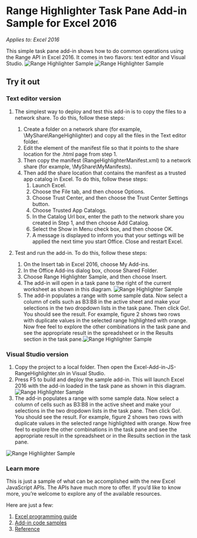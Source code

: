 # Range Highlighter Task Pane Add-in Sample for Excel 2016

_Applies to: Excel 2016_ 

This simple task pane add-in shows how to do common operations using the Range API in Excel 2016. It comes in two flavors: text editor and Visual Studio. 
![Range Highlighter Sample](images/RangeHighlighter_taskpane.png)
![Range Highlighter Sample](images/RangeHighlighter_result.png)


## Try it out
### Text editor version
1.	The simplest way to deploy and test this add-in is to copy the files to a network share. To do this, follow these steps:
	1. Create a folder on a network share (for example, \\MyShare\RangeHighlighter) and copy all the files in the Text editor folder. 
	2. Edit the <SourceLocation> element of the manifest file so that it points to the share location for the .html page from step 1. 
	3. Then copy the manifest (RangeHighlighterManifest.xml) to a network share (for example, \\MyShare\MyManifests).
	4. Then add the share location that contains the manifest as a trusted app catalog in Excel. To do this, follow these steps:
	    1. 	Launch Excel.
	    2. Choose the File tab, and then choose Options.
	    3. Choose Trust Center, and then choose the Trust Center Settings button.
	    4. 	Choose Trusted App Catalogs.
	    5. 	In the Catalog Url box, enter the path to the network share you created in Step 1, and then choose Add Catalog.
	    6. Select the Show in Menu check box, and then choose OK.
	    7. 	A message is displayed to inform you that your settings will be applied the next time you start Office. Close and restart Excel. 
        
2.	Test and run the add-in. To do this, follow these steps:
    1.  On the Insert tab in Excel 2016, choose My Add-ins. 
    2.  In the Office Add-ins dialog box, choose Shared Folder.
    3.  Choose Range Highlighter Sample, and then choose Insert.
    4.  The add-in will open in a task pane to the right of the current worksheet as shown in this diagram. ![Range Highlighter Sample](images/RangeHighlighter_taskpane.png)
    5. The add-in populates a range with some sample data. Now select a column of cells such as B3:B8 in the active sheet and make your selections in the two dropdown lists in the task pane. Then click Go!. You should see the result. For example, figure 2 shows two rows with duplicate values in the selected range highlighted with orange. Now free feel to explore the other combinations in the task pane and see the appropriate result in the spreadsheet or in the Results section in the task pane.![Range Highlighter Sample](images/RangeHighlighter_result.png)

### Visual Studio version
1.  Copy the project to a local folder. Then open the Excel-Add-in-JS-RangeHighlighter.sln in Visual Studio.
2. Press F5 to build and deploy the sample add-in. This will launch Excel 2016 with the add-in loaded in the task pane as shown in this diagram. ![Range Highlighter Sample](images/RangeHighlighter_taskpane.png)
3. The add-in populates a range with some sample data. Now select a column of cells such as B3:B8 in the active sheet and make your selections in the two dropdown lists in the task pane. Then click Go!. You should see the result. For example, figure 2 shows two rows with duplicate values in the selected range highlighted with orange. Now free feel to explore the other combinations in the task pane and see the appropriate result in the spreadsheet or in the Results section in the task pane.

  ![Range Highlighter Sample](images/RangeHighlighter_result.png)



### Learn more

This is just a sample of what can be accomplished with the new Excel JavaScript APIs. The APIs have much more to offer. If you’d like to know more, you’re welcome to explore any of the available resources. 

Here are just a few:

1.  [Excel programming guide](excel-add-ins-programming-guide.md)
2.  [Add-in code samples](excel-add-ins-code-samples.md) 
3.  [Reference](excel-add-ins-javascript-reference.md)
